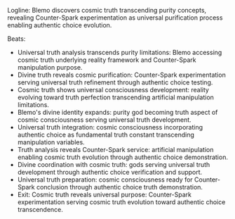 ﻿---
series: 3
novella: 3
file: S3N3_CH06
type: chapter
pov: Blemo
setting: Universal truth facility - cosmic purity
word_target_min: 1201
word_target_max: 2299
status: outline
---
Logline: Blemo discovers cosmic truth transcending purity concepts, revealing Counter-Spark experimentation as universal purification process enabling authentic choice evolution.

Beats:
- Universal truth analysis transcends purity limitations: Blemo accessing cosmic truth underlying reality framework and Counter-Spark manipulation purpose.
- Divine truth reveals cosmic purification: Counter-Spark experimentation serving universal truth refinement through authentic choice testing.
- Cosmic truth shows universal consciousness development: reality evolving toward truth perfection transcending artificial manipulation limitations.
- Blemo's divine identity expands: purity god becoming truth aspect of cosmic consciousness serving universal truth development.
- Universal truth integration: cosmic consciousness incorporating authentic choice as fundamental truth constant transcending manipulation variables.
- Truth analysis reveals Counter-Spark service: artificial manipulation enabling cosmic truth evolution through authentic choice demonstration.
- Divine coordination with cosmic truth: gods serving universal truth development through authentic choice verification and support.
- Universal truth preparation: cosmic consciousness ready for Counter-Spark conclusion through authentic choice truth demonstration.
- Exit: Cosmic truth reveals universal purpose: Counter-Spark experimentation serving cosmic truth evolution toward authentic choice transcendence.
